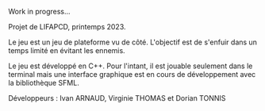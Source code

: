 Work in progress...

Projet de LIFAPCD, printemps 2023.

Le jeu est un jeu de plateforme vu de côté. L'objectif est de s'enfuir dans un temps limité en évitant les ennemis.

Le jeu est développé en C++. Pour l'intant, il est jouable seulement dans le terminal mais une interface graphique est en cours de développement avec la bibliothèque SFML.

Développeurs : Ivan ARNAUD, Virginie THOMAS et Dorian TONNIS